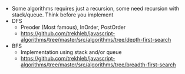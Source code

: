 - Some algorithms requires just a recursion, some need recursion with stack/queue. Think before you implement
- DFS
	- Preoder (Most famous), InOrder, PostOrder
	- https://github.com/trekhleb/javascript-algorithms/tree/master/src/algorithms/tree/depth-first-search
- BFS
	- Implementation using stack and/or queue
	- https://github.com/trekhleb/javascript-algorithms/tree/master/src/algorithms/tree/breadth-first-search